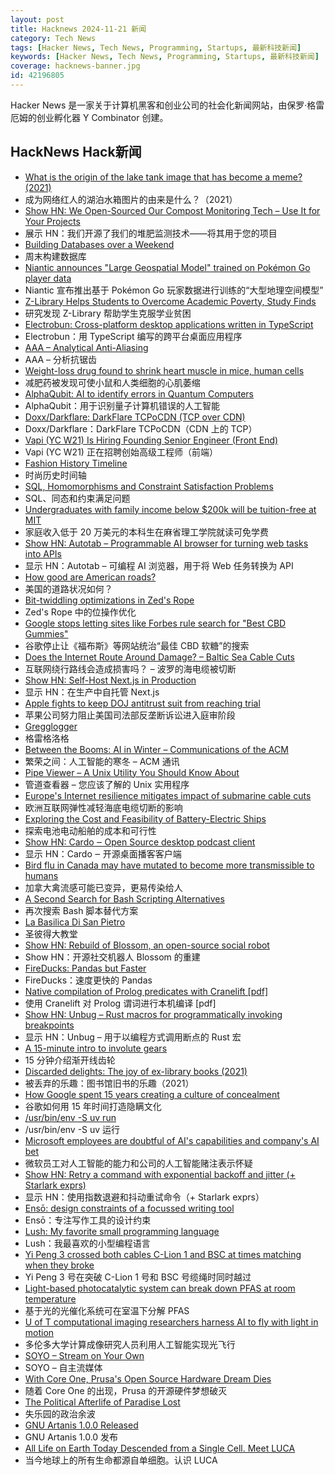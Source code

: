 ```yaml
---
layout: post
title: Hacknews 2024-11-21 新闻
category: Tech News
tags: [Hacker News, Tech News, Programming, Startups, 最新科技新闻]
keywords: [Hacker News, Tech News, Programming, Startups, 最新科技新闻]
coverage: hacknews-banner.jpg
id: 42196805
---
```


Hacker News 是一家关于计算机黑客和创业公司的社会化新闻网站，由保罗·格雷厄姆的创业孵化器 Y Combinator 创建。

## HackNews Hack新闻

- [What is the origin of the lake tank image that has become a meme? (2021)](https://history.stackexchange.com/questions/57033/what-is-the-origin-of-the-lake-tank-image-that-has-become-a-meme)
- 成为网络红人的湖泊水箱图片的由来是什么？（2021）
- [Show HN: We Open-Sourced Our Compost Monitoring Tech – Use It for Your Projects](https://github.com/gtls64/MontyHome-Hackers-Guide)
- 展示 HN：我们开源了我们的堆肥监测技术——将其用于您的项目
- [Building Databases over a Weekend](https://www.denormalized.io/blog/building-databases)
- 周末构建数据库
- [Niantic announces "Large Geospatial Model" trained on Pokémon Go player data](https://nianticlabs.com/news/largegeospatialmodel)
- Niantic 宣布推出基于 Pokémon Go 玩家数据进行训练的“大型地理空间模型”
- [Z-Library Helps Students to Overcome Academic Poverty, Study Finds](https://torrentfreak.com/z-library-helps-students-to-overcome-academic-poverty-study-finds-241120/)
- 研究发现 Z-Library 帮助学生克服学业贫困
- [Electrobun: Cross-platform desktop applications written in TypeScript](https://electrobun.dev/)
- Electrobun：用 TypeScript 编写的跨平台桌面应用程序
- [AAA – Analytical Anti-Aliasing](https://blog.frost.kiwi/analytical-anti-aliasing/)
- AAA – 分析抗锯齿
- [Weight-loss drug found to shrink heart muscle in mice, human cells](https://www.ualberta.ca/en/folio/2024/11/weight-loss-drug-found-to-shrink-heart-muscle.html)
- 减肥药被发现可使小鼠和人类细胞的心肌萎缩
- [AlphaQubit: AI to identify errors in Quantum Computers](https://blog.google/technology/google-deepmind/alphaqubit-quantum-error-correction/)
- AlphaQubit：用于识别量子计算机错误的人工智能
- [Doxx/Darkflare: DarkFlare TCPoCDN (TCP over CDN)](https://github.com/doxx/darkflare)
- Doxx/Darkflare：DarkFlare TCPoCDN（CDN 上的 TCP）
- [Vapi (YC W21) Is Hiring Founding Senior Engineer (Front End)](https://jobs.ashbyhq.com/vapi/4246b127-9f69-4a57-ac70-d16041f8403b)
- Vapi (YC W21) 正在招聘创始高级工程师（前端）
- [Fashion History Timeline](https://fashionhistory.fitnyc.edu/)
- 时尚历史时间轴
- [SQL, Homomorphisms and Constraint Satisfaction Problems](https://www.philipzucker.com/sql_graph_csp/)
- SQL、同态和约束满足问题
- [Undergraduates with family income below $200k will be tuition-free at MIT](https://news.mit.edu/2024/mit-tuition-undergraduates-family-income-1120)
- 家庭收入低于 20 万美元的本科生在麻省理工学院就读可免学费
- [Show HN: Autotab – Programmable AI browser for turning web tasks into APIs]()
- 显示 HN：Autotab – 可编程 AI 浏览器，用于将 Web 任务转换为 API
- [How good are American roads?](https://www.construction-physics.com/p/how-good-are-american-roads)
- 美国的道路状况如何？
- [Bit-twiddling optimizations in Zed's Rope](https://zed.dev/blog/zed-decoded-rope-optimizations-part-1)
- Zed's Rope 中的位操作优化
- [Google stops letting sites like Forbes rule search for "Best CBD Gummies"](https://arstechnica.com/gadgets/2024/11/google-cracks-down-on-parasite-seo-punishing-established-publishers/)
- 谷歌停止让《福布斯》等网站统治“最佳 CBD 软糖”的搜索
- [Does the Internet Route Around Damage? – Baltic Sea Cable Cuts](https://labs.ripe.net/author/emileaben/does-the-internet-route-around-damage-baltic-sea-cable-cuts/)
- 互联网绕行路线会造成损害吗？ – 波罗的海电缆被切断
- [Show HN: Self-Host Next.js in Production](https://github.com/opennextjs/opennextjs-aws)
- 显示 HN：在生产中自托管 Next.js
- [Apple fights to keep DOJ antitrust suit from reaching trial](https://www.theverge.com/2024/11/20/24301660/apple-doj-motion-dismiss-antitrust-lawsuit)
- 苹果公司努力阻止美国司法部反垄断诉讼进入庭审阶段
- [Gregglogger](https://untested.sonnet.io/notes/gregglogger/)
- 格雷格洛格
- [Between the Booms: AI in Winter – Communications of the ACM](https://cacm.acm.org/opinion/between-the-booms-ai-in-winter/)
- 繁荣之间：人工智能的寒冬 – ACM 通讯
- [Pipe Viewer – A Unix Utility You Should Know About](https://catonmat.net/unix-utilities-pipe-viewer)
- 管道查看器 – 您应该了解的 Unix 实用程序
- [Europe's Internet resilience mitigates impact of submarine cable cuts](https://blog.cloudflare.com/resilient-internet-connectivity-baltic-cable-cuts/)
- 欧洲互联网弹性减轻海底电缆切断的影响
- [Exploring the Cost and Feasibility of Battery-Electric Ships](https://newscenter.lbl.gov/2024/10/30/exploring-the-cost-and-feasibility-of-battery-electric-ships/)
- 探索电池电动船舶的成本和可行性
- [Show HN: Cardo ‒ Open Source desktop podcast client](https://cardo-podcast.github.io/)
- 显示 HN：Cardo ‒ 开源桌面播客客户端
- [Bird flu in Canada may have mutated to become more transmissible to humans](https://www.theguardian.com/world/2024/nov/19/bird-flu-cases-mutation-canada)
- 加拿大禽流感可能已变异，更易传染给人
- [A Second Search for Bash Scripting Alternatives](https://monzool.net/blog/2024/07/14/a-second-search-for-bash-scripting-alternatives/)
- 再次搜索 Bash 脚本替代方案
- [La Basilica Di San Pietro](https://unlocked.microsoft.com/vatican/)
- 圣彼得大教堂
- [Show HN: Rebuild of Blossom, an open-source social robot](https://msgtn.xyz/rebuild_of_blossom)
- Show HN：开源社交机器人 Blossom 的重建
- [FireDucks: Pandas but Faster](https://hwisnu.bearblog.dev/fireducks-pandas-but-100x-faster/)
- FireDucks：速度更快的 Pandas
- [Native compilation of Prolog predicates with Cranelift [pdf]](https://files.adrianistan.eu/talk2024.pdf)
- 使用 Cranelift 对 Prolog 谓词进行本机编译 [pdf]
- [Show HN: Unbug – Rust macros for programmatically invoking breakpoints](https://github.com/greymattergames/unbug)
- 显示 HN：Unbug – 用于以编程方式调用断点的 Rust 宏
- [A 15-minute intro to involute gears](https://lcamtuf.substack.com/p/a-15-minute-intro-to-involute-gears)
- 15 分钟介绍渐开线齿轮
- [Discarded delights: The joy of ex-library books (2021)](https://www.abebooks.com/books/ex-library-books)
- 被丢弃的乐趣：图书馆旧书的乐趣（2021）
- [How Google spent 15 years creating a culture of concealment](https://www.nytimes.com/2024/11/20/technology/google-antitrust-employee-messages.html)
- 谷歌如何用 15 年时间打造隐瞒文化
- [/usr/bin/env -S uv run](https://simonwillison.net/2024/Aug/21/usrbinenv-uv-run/)
- /usr/bin/env -S uv 运行
- [Microsoft employees are doubtful of AI's capabilities and company's AI bet](https://www.youtube.com/watch?v=RhkFxvAvvd0)
- 微软员工对人工智能的能力和公司的人工智能赌注表示怀疑
- [Show HN: Retry a command with exponential backoff and jitter (+ Starlark exprs)](https://github.com/dbohdan/recur)
- 显示 HN：使用指数退避和抖动重试命令（+ Starlark exprs）
- [Ensō: design constraints of a focussed writing tool](https://untested.sonnet.io/notes/enso-design-constraints/)
- Ensō：专注写作工具的设计约束
- [Lush: My favorite small programming language](https://scottlocklin.wordpress.com/2024/11/19/lush-my-favorite-small-programming-language/)
- Lush：我最喜欢的小型编程语言
- [Yi Peng 3 crossed both cables C-Lion 1 and BSC at times matching when they broke](https://bsky.app/profile/auonsson.bsky.social/post/3lbc5va7f722p)
- Yi Peng 3 号在突破 C-Lion 1 号和 BSC 号缆绳时同时越过
- [Light-based photocatalytic system can break down PFAS at room temperature](https://phys.org/news/2024-11-based-photocatalytic-pfas-room-temperature.html)
- 基于光的光催化系统可在室温下分解 PFAS
- [U of T computational imaging researchers harness AI to fly with light in motion](https://web.cs.toronto.edu/news-events/news/flying-with-photons)
- 多伦多大学计算成像研究人员利用人工智能实现光飞行
- [SOYO – Stream on Your Own](https://github.com/fal3n-4ngel/SOYO)
- SOYO – 自主流媒体
- [With Core One, Prusa's Open Source Hardware Dream Dies](https://hackaday.com/2024/11/20/with-core-one-prusas-open-source-hardware-dream-quietly-dies/)
- 随着 Core One 的出现，Prusa 的开源硬件梦想破灭
- [The Political Afterlife of Paradise Lost](https://www.newstatesman.com/culture/books/book-of-the-day/2024/11/political-afterlife-paradise-lost-milton-orlando-reade-review)
- 失乐园的政治余波
- [GNU Artanis 1.0.0 Released](https://artanis.dev/blog/1.0.0-release.html)
- GNU Artanis 1.0.0 发布
- [All Life on Earth Today Descended from a Single Cell. Meet LUCA](https://www.quantamagazine.org/all-life-on-earth-today-descended-from-a-single-cell-meet-luca-20241120/)
- 当今地球上的所有生命都源自单细胞。认识 LUCA


